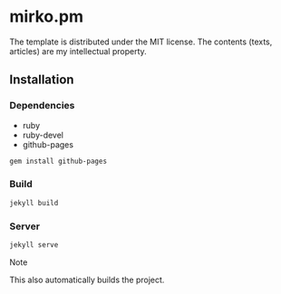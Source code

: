 # mirko.pm

The template is distributed under the MIT license. The contents (texts, articles) are my intellectual property.

## Installation

### Dependencies

- ruby
- ruby-devel
- github-pages

```bash
gem install github-pages
```

### Build

```bash
jekyll build
```

### Server

```bash
jekyll serve
```

> [!NOTE]
> This also automatically builds the project.
